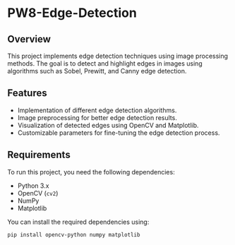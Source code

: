 # PW8-Edge-Detection

## Overview
This project implements edge detection techniques using image processing methods. The goal is to detect and highlight edges in images using algorithms such as Sobel, Prewitt, and Canny edge detection.

## Features
- Implementation of different edge detection algorithms.
- Image preprocessing for better edge detection results.
- Visualization of detected edges using OpenCV and Matplotlib.
- Customizable parameters for fine-tuning the edge detection process.

## Requirements
To run this project, you need the following dependencies:
- Python 3.x
- OpenCV (`cv2`)
- NumPy
- Matplotlib

You can install the required dependencies using:
```sh
pip install opencv-python numpy matplotlib